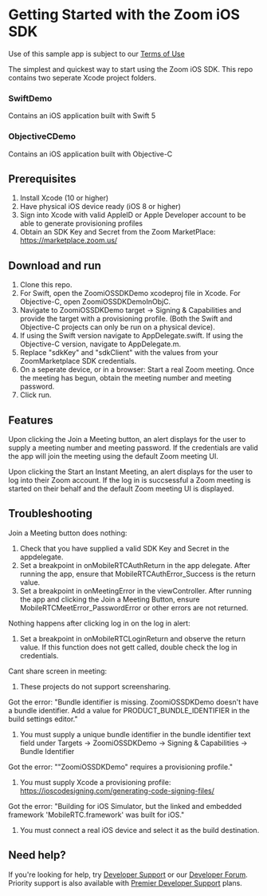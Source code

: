 # Getting Started with the Zoom iOS SDK 

Use of this sample app is subject to our [Terms of Use](https://zoom.us/docs/en-us/zoom_api_license_and_tou.html)

The simplest and quickest way to start using the Zoom iOS SDK.
This repo contains two seperate Xcode project folders. 

### SwiftDemo

Contains an iOS application built with Swift 5

### ObjectiveCDemo 

Contains an iOS application built with Objective-C

## Prerequisites

1. Install Xcode (10 or higher)
2. Have physical iOS device ready (iOS 8 or higher)
4. Sign into Xcode with valid AppleID or Apple Developer account to be able to generate provisioning profiles
3. Obtain an SDK Key and Secret from the Zoom MarketPlace: https://marketplace.zoom.us/

## Download and run

1. Clone this repo. 
2. For Swift, open the ZoomiOSSDKDemo xcodeproj file in Xcode. For Objective-C, open ZoomiOSSDKDemoInObjC.
3. Navigate to ZoomiOSSDKDemo target -> Signing & Capabilities and provide the target with a provisioning profile. (Both the Swift and Objective-C projects can only be run on a physical device).
4. If using the Swift version navigate to AppDelegate.swift. If using the Objective-C version, navigate to AppDelegate.m.  
5. Replace "sdkKey" and "sdkClient" with the values from your ZoomMarketplace SDK credentials.
6. On a seperate device, or in a browser: Start a real Zoom meeting. Once the meeting has begun, obtain the meeting number and meeting password. 
7. Click run.

## Features

Upon clicking the Join a Meeting button, an alert displays for the user to supply a meeting number and meeting password. If the credentials are valid the app will join the meeting using the default Zoom meeting UI. 

Upon clicking the Start an Instant Meeting, an alert displays for the user to log into their Zoom account. If the log in is succsessful a Zoom meeting is started on their behalf and the default Zoom meeting UI is displayed. 

## Troubleshooting

Join a Meeting button does nothing:
  1. Check that you have supplied a valid SDK Key and Secret in the appdelegate. 
  2. Set a breakpoint in onMobileRTCAuthReturn in the app delegate. After running the app, ensure that MobileRTCAuthError_Success is the return value.
  3. Set a breakpoint in onMeetingError in the viewController. After running the app and clicking the Join a Meeting Button, ensure MobileRTCMeetError_PasswordError  or other errors are not returned.
  
Nothing happens after clicking log in on the log in alert:
  1. Set a breakpoint in onMobileRTCLoginReturn and observe the return value. If this function does not gett called, double check the log in credentials.

Cant share screen in meeting:
  1. These projects do not support screensharing.
 
Got the error: "Bundle identifier is missing. ZoomiOSSDKDemo doesn't have a bundle identifier. Add a value for PRODUCT_BUNDLE_IDENTIFIER in the build settings editor."
  1. You must supply a unique bundle identifier in the bundle identifier text field under Targets -> ZoomiOSSDKDemo -> Signing & Capabilities -> Bundle Identifier

Got the error: ""ZoomiOSSDKDemo" requires a provisioning profile."
  1. You must supply Xcode a provisioning profile: https://ioscodesigning.com/generating-code-signing-files/
 
Got the error: "Building for iOS Simulator, but the linked and embedded framework 'MobileRTC.framework' was built for iOS."
  1. You must connect a real iOS device and select it as the build destination.

## Need help?

If you're looking for help, try [Developer Support](https://devsupport.zoom.us) or our [Developer Forum](https://devforum.zoom.us). Priority support is also available with [Premier Developer Support](https://zoom.us/docs/en-us/developer-support-plans.html) plans.
